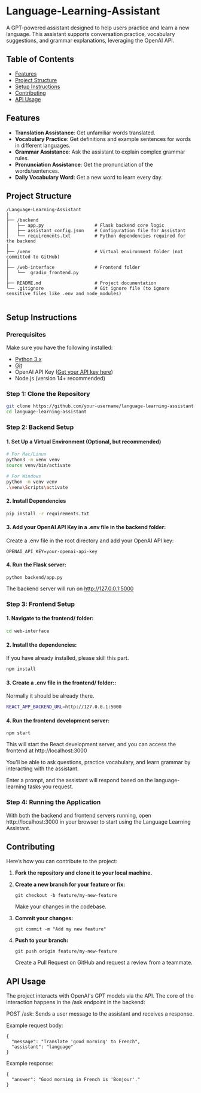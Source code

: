 # Language-Learning-Assistant

A GPT-powered assistant designed to help users practice and learn a new language. This assistant supports conversation practice, vocabulary suggestions, and grammar explanations, leveraging the OpenAI API.

## Table of Contents

- [Features](#features)
- [Project Structure](#project-structure)
- [Setup Instructions](#setup-instructions)
- [Contributing](#contributing)
- [API Usage](#api-usage)

## Features

- **Translation Assistance**: Get unfamiliar words translated.
- **Vocabulary Practice**: Get definitions and example sentences for words in different languages.
- **Grammar Assistance**: Ask the assistant to explain complex grammar rules.
- **Pronunciation Assistance**: Get the pronunciation of the words/sentences.
- **Daily Vocabulary Word**: Get a new word to learn every day.

## Project Structure

```
/Language-Learning-Assistant
│
├── /backend
│   ├── app.py                   # Flask backend core logic
│   ├── assistant_config.json    # Configuration file for Assistant
│   └── requirements.txt         # Python dependencies required for the backend
│
├── /venv                        # Virtual environment folder (not committed to GitHub)
│
├── /web-interface               # Frontend folder
│   └──  gradio_frontend.py       
│
├── README.md                    # Project documentation
└── .gitignore                   # Git ignore file (to ignore sensitive files like .env and node_modules)


```

## Setup Instructions

### Prerequisites

Make sure you have the following installed:

- [Python 3.x](https://www.python.org/downloads/)
- [Git](https://git-scm.com/)
- OpenAI API Key ([Get your API key here](https://platform.openai.com/account/api-keys))
- Node.js (version 14+ recommended)

### Step 1: Clone the Repository

```bash
git clone https://github.com/your-username/language-learning-assistant.git
cd language-learning-assistant
```

### Step 2: Backend Setup

#### 1. Set Up a Virtual Environment (Optional, but recommended)

```bash
# For Mac/Linux
python3 -m venv venv
source venv/bin/activate

# For Windows
python -m venv venv
.\venv\Scripts\activate
```

#### 2. Install Dependencies

```bash
pip install -r requirements.txt
```

#### 3. Add your OpenAI API Key in a .env file in the backend folder:

Create a .env file in the root directory and add your OpenAI API key:

```
OPENAI_API_KEY=your-openai-api-key
```

#### 4. Run the Flask server:

```
python backend/app.py
```

The backend server will run on http://127.0.0.1:5000

### Step 3: Frontend Setup

#### 1. Navigate to the frontend/ folder:

```bash
cd web-interface
```

#### 2. Install the dependencies:

If you have already installed, please skill this part.

```bash
npm install
```

#### 3. Create a .env file in the frontend/ folder::

Normally it should be already there.

```bash
REACT_APP_BACKEND_URL=http://127.0.0.1:5000
```

#### 4. Run the frontend development server:

```
npm start

```

This will start the React development server, and you can access the frontend at http://localhost:3000

You'll be able to ask questions, practice vocabulary, and learn grammar by interacting with the assistant.

Enter a prompt, and the assistant will respond based on the language-learning tasks you request.

### Step 4: Running the Application

With both the backend and frontend servers running, open http://localhost:3000 in your browser to start using the Language Learning Assistant.

## Contributing

Here’s how you can contribute to the project:

1. **Fork the repository and clone it to your local machine.**

2. **Create a new branch for your feature or fix:**

   ```
   git checkout -b feature/my-new-feature
   ```

   Make your changes in the codebase.

3. **Commit your changes:**

   ```
   git commit -m "Add my new feature"
   ```

4. **Push to your branch:**

   ```
   git push origin feature/my-new-feature
   ```

   Create a Pull Request on GitHub and request a review from a teammate.

## API Usage

The project interacts with OpenAI's GPT models via the API. The core of the interaction happens in the /ask endpoint in the backend:

POST /ask: Sends a user message to the assistant and receives a response.

Example request body:

```
{
  "message": "Translate 'good morning' to French",
  "assistant": "language"
}
```

Example response:

```
{
  "answer": "Good morning in French is 'Bonjour'."
}

```
